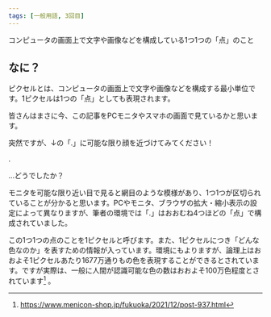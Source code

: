 ```yaml
---
tags: [一般用語, 3回目]
---
```


コンピュータの画面上で文字や画像などを構成している1つ1つの「点」のこと

## なに？

ピクセルとは、コンピュータの画面上で文字や画像などを構成する最小単位です。1ピクセルは1つの「点」としても表現されます。

皆さんはまさに今、この記事をPCモニタやスマホの画面で見ているかと思います。

突然ですが、↓の「.」に可能な限り顔を近づけてみてください！

.

…どうでしたか？

モニタを可能な限り近い目で見ると網目のような模様があり、1つ1つが区切られていることが分かると思います。PCやモニタ、ブラウザの拡大・縮小表示の設定によって異なりますが、筆者の環境では「.」はおおむね4つほどの「点」で構成されていました。

この1つ1つの点のことを1ピクセルと呼びます。また、1ピクセルにつき「どんな色なのか」を表すための情報が入っています。環境にもよりますが、論理上はおおよそ1ピクセルあたり1677万通りもの色を表現することができるとされています。ですが実際は、一般に人間が認識可能な色の数はおおよそ100万色程度とされています[^1] 。

[^1]: https://www.menicon-shop.jp/fukuoka/2021/12/post-937.html
